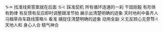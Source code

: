 ♑︎♒︎ 找准线索答案就在后面
♋︎♌︎ 踩准契机 所有循环连通的一刹
干固刚毅 有形体有韵律 有反馈有反应即时调整跟准节拍
展示出清楚明确的迹象 天时地利中备齐人马粮草舟车路线策略♋︎
看准 捕捉住清楚明确的迹象 动用全副 义无反顾心无旁骛♌︎
天地人和 身心人合 精气神合
